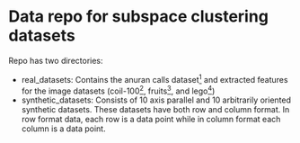 # Data repo for subspace clustering datasets

Repo has two directories:
* real\_datasets: Contains the anuran calls dataset[<sup>1<sup>](https://archive.ics.uci.edu/ml/datasets/Anuran+Calls+%28MFCCs%29) and extracted features for the image datasets (coil-100[<sup>2<sup>](https://www.cs.columbia.edu/CAVE/software/softlib/coil-100.php), fruits[<sup>3<sup>](https://www.kaggle.com/moltean/fruits/version/2), and lego[<sup>4<sup>](https://www.kaggle.com/joosthazelzet/lego-brick-images))
* synthetic\_datasets: Consists of 10 axis parallel and 10 arbitrarily oriented synthetic datasets. These datasets have both row and column format. In row format data, each row is a data point while in column format each column is a data point.
